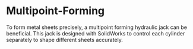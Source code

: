 # Multipoint-Forming
To form metal sheets precisely, a multipoint forming hydraulic jack can be beneficial. This jack is designed with SolidWorks to control each cylinder separately to shape different sheets accurately.
